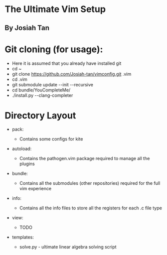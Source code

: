 # The Ultimate Vim Setup
## By Josiah Tan


# Git cloning (for usage):

- Here it is assumed that you already have installed git
- cd ~
- git clone https://github.com/Josiah-tan/vimconfig.git .vim
- cd .vim
- git submodule update --init --recursive
- cd bundle/YouCompleteMe/
- ./install.py --clang-completer



# Directory Layout

- pack:
	- Contains some configs for kite
- autoload:
	- Contains the pathogen.vim package required to manage all the plugins
- bundle:
	- Contains all the submodules (other repositories) required for the full vim experience
- info:
	- Contains all the info files to store all the registers for each .c file type
- view:
	- TODO

- templates:
	- solve.py - ultimate linear algebra solving script
